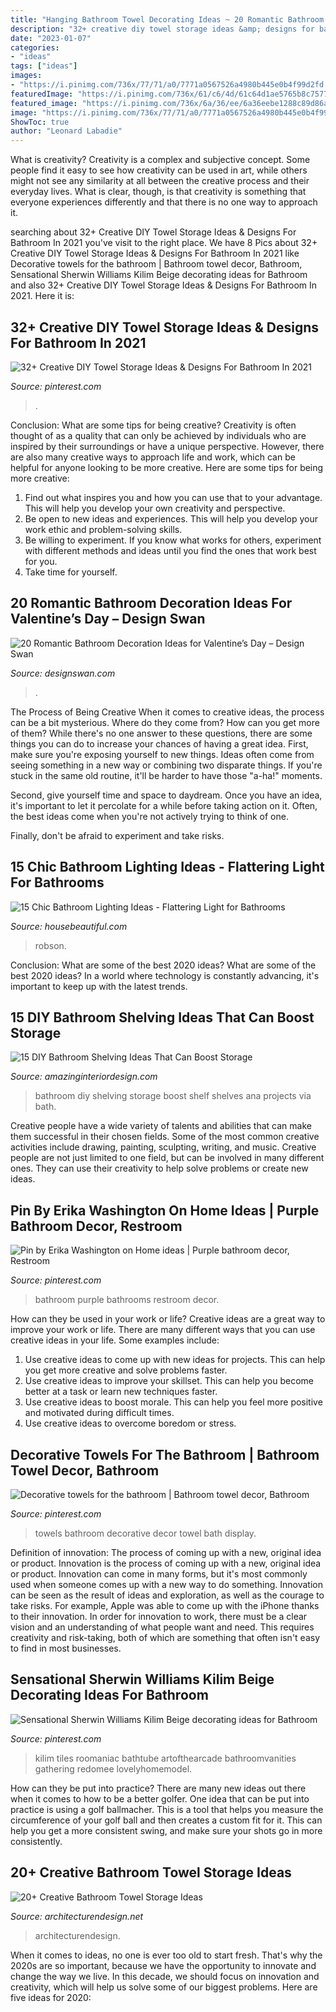 ```yaml
---
title: "Hanging Bathroom Towel Decorating Ideas ~ 20 Romantic Bathroom Decoration Ideas For Valentine’s Day – Design Swan"
description: "32+ creative diy towel storage ideas &amp; designs for bathroom in 2021"
date: "2023-01-07"
categories:
- "ideas"
tags: ["ideas"]
images:
- "https://i.pinimg.com/736x/77/71/a0/7771a0567526a4980b445e0b4f99d2fd.jpg"
featuredImage: "https://i.pinimg.com/736x/61/c6/4d/61c64d1ae5765b8c75774b673f560a64.jpg"
featured_image: "https://i.pinimg.com/736x/6a/36/ee/6a36eebe1288c89d86ac6fbf31ceb846.jpg"
image: "https://i.pinimg.com/736x/77/71/a0/7771a0567526a4980b445e0b4f99d2fd.jpg"
ShowToc: true
author: "Leonard Labadie"
---
```



What is creativity?
Creativity is a complex and subjective concept. Some people find it easy to see how creativity can be used in art, while others might not see any similarity at all between the creative process and their everyday lives. What is clear, though, is that creativity is something that everyone experiences differently and that there is no one way to approach it.

	

		
searching about 32+ Creative DIY Towel Storage Ideas &amp; Designs For Bathroom In 2021 you've visit to the right place. We have 8 Pics about 32+ Creative DIY Towel Storage Ideas &amp; Designs For Bathroom In 2021 like Decorative towels for the bathroom | Bathroom towel decor, Bathroom, Sensational Sherwin Williams Kilim Beige decorating ideas for Bathroom and also 32+ Creative DIY Towel Storage Ideas &amp; Designs For Bathroom In 2021. Here it is:
		
    
## 32+ Creative DIY Towel Storage Ideas &amp; Designs For Bathroom In 2021

<img loading=lazy src="https://i.pinimg.com/736x/99/18/68/99186861958e1e7b32e1c5ea7113f3c7.jpg" onerror="this.onerror=null;this.src='https://tse3.mm.bing.net/th?id=OIP.h2x7WdO9FJVT8Jmz396twwHaLH&amp;pid=15.1';" alt="32+ Creative DIY Towel Storage Ideas &amp; Designs For Bathroom In 2021">

_Source: pinterest.com_

>. 

	

Conclusion: What are some tips for being creative?
Creativity is often thought of as a quality that can only be achieved by individuals who are inspired by their surroundings or have a unique perspective. However, there are also many creative ways to approach life and work, which can be helpful for anyone looking to be more creative. Here are some tips for being more creative: 
1) Find out what inspires you and how you can use that to your advantage. This will help you develop your own creativity and perspective. 
2) Be open to new ideas and experiences. This will help you develop your work ethic and problem-solving skills. 
3) Be willing to experiment. If you know what works for others, experiment with different methods and ideas until you find the ones that work best for you. 
4) Take time for yourself.

    
## 20 Romantic Bathroom Decoration Ideas For Valentine’s Day – Design Swan

<img loading=lazy src="https://img.designswan.com/2016/01/romanticBath/13.jpg" onerror="this.onerror=null;this.src='https://tse4.mm.bing.net/th?id=OIP.896MUmaWmCpt8KMaSftbzAHaME&amp;pid=15.1';" alt="20 Romantic Bathroom Decoration Ideas for Valentine’s Day – Design Swan">

_Source: designswan.com_

>. 

	

The Process of Being Creative
When it comes to creative ideas, the process can be a bit mysterious. Where do they come from? How can you get more of them? While there's no one answer to these questions, there are some things you can do to increase your chances of having a great idea.
First, make sure you're exposing yourself to new things. Ideas often come from seeing something in a new way or combining two disparate things. If you're stuck in the same old routine, it'll be harder to have those "a-ha!" moments.

 Second, give yourself time and space to daydream. Once you have an idea, it's important to let it percolate for a while before taking action on it. Often, the best ideas come when you're not actively trying to think of one.

Finally, don't be afraid to experiment and take risks.

    
## 15 Chic Bathroom Lighting Ideas - Flattering Light For Bathrooms

<img loading=lazy src="https://hips.hearstapps.com/hmg-prod.s3.amazonaws.com/images/bathroom-lighting-ideas-fiona-lynch-1-1590685084.jpg?crop=0.9678123295144573xw:1xh;center,top&amp;resize=480:*" onerror="this.onerror=null;this.src='https://tse1.mm.bing.net/th?id=OIP.X7-6sM6JJimbWwHxv1ObaAHaLH&amp;pid=15.1';" alt="15 Chic Bathroom Lighting Ideas - Flattering Light for Bathrooms">

_Source: housebeautiful.com_

>robson. 

	

Conclusion: What are some of the best 2020 ideas?
What are some of the best 2020 ideas? In a world where technology is constantly advancing, it's important to keep up with the latest trends.

    
## 15 DIY Bathroom Shelving Ideas That Can Boost Storage

<img loading=lazy src="http://www.amazinginteriordesign.com/wp-content/uploads/2017/02/15-diy-bathroom-shelving-ideas-that-can-boost-storage-5.jpg" onerror="this.onerror=null;this.src='https://tse1.mm.bing.net/th?id=OIP.fMWRocVGnE2FqjlU37i9vgHaNG&amp;pid=15.1';" alt="15 DIY Bathroom Shelving Ideas That Can Boost Storage">

_Source: amazinginteriordesign.com_

>bathroom diy shelving storage boost shelf shelves ana projects via bath. 

	

Creative people have a wide variety of talents and abilities that can make them successful in their chosen fields. Some of the most common creative activities include drawing, painting, sculpting, writing, and music. Creative people are not just limited to one field, but can be involved in many different ones. They can use their creativity to help solve problems or create new ideas.

    
## Pin By Erika Washington On Home Ideas | Purple Bathroom Decor, Restroom

<img loading=lazy src="https://i.pinimg.com/736x/61/c6/4d/61c64d1ae5765b8c75774b673f560a64.jpg" onerror="this.onerror=null;this.src='https://tse1.mm.bing.net/th?id=OIP.qPC2fzVGgIWf3_jxul9cBQHaJ3&amp;pid=15.1';" alt="Pin by Erika Washington on Home ideas | Purple bathroom decor, Restroom">

_Source: pinterest.com_

>bathroom purple bathrooms restroom decor. 

	

How can they be used in your work or life?
Creative ideas are a great way to improve your work or life. There are many different ways that you can use creative ideas in your life. Some examples include: 
1. Use creative ideas to come up with new ideas for projects. This can help you get more creative and solve problems faster. 
2. Use creative ideas to improve your skillset. This can help you become better at a task or learn new techniques faster. 
3. Use creative ideas to boost morale. This can help you feel more positive and motivated during difficult times. 
4. Use creative ideas to overcome boredom or stress.

    
## Decorative Towels For The Bathroom | Bathroom Towel Decor, Bathroom

<img loading=lazy src="https://i.pinimg.com/736x/77/71/a0/7771a0567526a4980b445e0b4f99d2fd.jpg" onerror="this.onerror=null;this.src='https://tse1.mm.bing.net/th?id=OIP.IWsIY_hDHeLvsRh8d7udSAHaJ3&amp;pid=15.1';" alt="Decorative towels for the bathroom | Bathroom towel decor, Bathroom">

_Source: pinterest.com_

>towels bathroom decorative decor towel bath display. 

	

Definition of innovation: The process of coming up with a new, original idea or product.
Innovation is the process of coming up with a new, original idea or product. Innovation can come in many forms, but it's most commonly used when someone comes up with a new way to do something. Innovation can be seen as the result of ideas and exploration, as well as the courage to take risks. For example, Apple was able to come up with the iPhone thanks to their innovation. In order for innovation to work, there must be a clear vision and an understanding of what people want and need. This requires creativity and risk-taking, both of which are something that often isn't easy to find in most businesses.

    
## Sensational Sherwin Williams Kilim Beige Decorating Ideas For Bathroom

<img loading=lazy src="https://i.pinimg.com/736x/6a/36/ee/6a36eebe1288c89d86ac6fbf31ceb846.jpg" onerror="this.onerror=null;this.src='https://tse4.mm.bing.net/th?id=OIP.HlJFpaCzVw-jX6TvqBr-9gHaJm&amp;pid=15.1';" alt="Sensational Sherwin Williams Kilim Beige decorating ideas for Bathroom">

_Source: pinterest.com_

>kilim tiles roomaniac bathtube artofthearcade bathroomvanities gathering redomee lovelyhomemodel. 

	

How can they be put into practice?
There are many new ideas out there when it comes to how to be a better golfer. One idea that can be put into practice is using a golf ballmacher. This is a tool that helps you measure the circumference of your golf ball and then creates a custom fit for it. This can help you get a more consistent swing, and make sure your shots go in more consistently.

    
## 20+ Creative Bathroom Towel Storage Ideas

<img loading=lazy src="https://cdn.architecturendesign.net/wp-content/uploads/2015/09/AD-Creative-Bathroom-Towel-Storage-Ideas-20.jpg" onerror="this.onerror=null;this.src='https://tse3.mm.bing.net/th?id=OIP.PbqwXvIw2Cz1SI3JnwC05AHaKw&amp;pid=15.1';" alt="20+ Creative Bathroom Towel Storage Ideas">

_Source: architecturendesign.net_

>architecturendesign. 

	

When it comes to ideas, no one is ever too old to start fresh. That's why the 2020s are so important, because we have the opportunity to innovate and change the way we live. In this decade, we should focus on innovation and creativity, which will help us solve some of our biggest problems. Here are five ideas for 2020:


